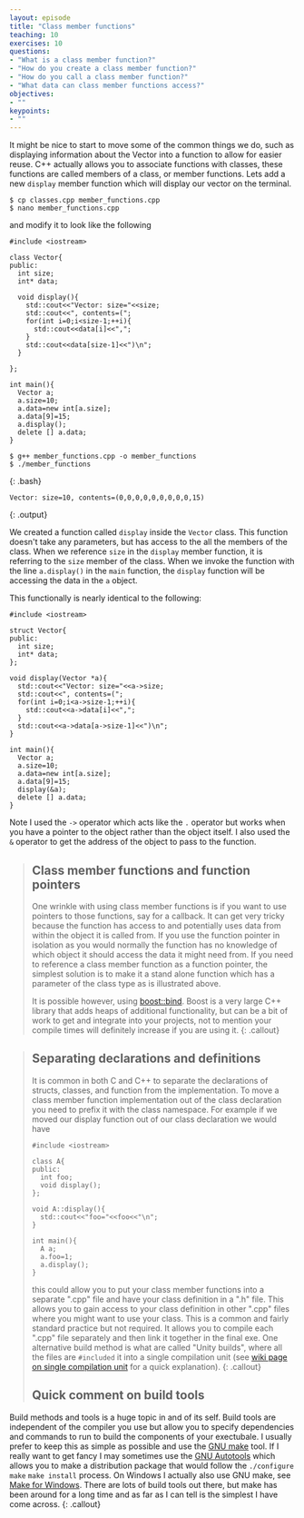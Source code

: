 ```yaml
---
layout: episode
title: "Class member functions"
teaching: 10
exercises: 10
questions:
- "What is a class member function?"
- "How do you create a class member function?"
- "How do you call a class member function?"
- "What data can class member functions access?"
objectives:
- ""
keypoints:
- ""
---
```


It might be nice to start to move some of the common things we do, such as displaying information about the Vector into a function to allow for easier reuse. C++ actually allows you to associate functions with classes, these functions are called members of a class, or member functions. Lets add a new `display` member function which will display our vector on the terminal.

~~~
$ cp classes.cpp member_functions.cpp
$ nano member_functions.cpp
~~~
and modify it to look like the following

~~~
#include <iostream>

class Vector{
public:
  int size;
  int* data;
  
  void display(){
    std::cout<<"Vector: size="<<size;
    std::cout<<", contents=(";
    for(int i=0;i<size-1;++i){
      std::cout<<data[i]<<",";
    }
    std::cout<<data[size-1]<<")\n";
  }
  
};

int main(){
  Vector a;
  a.size=10;
  a.data=new int[a.size];
  a.data[9]=15;
  a.display();
  delete [] a.data;
}
~~~

~~~
$ g++ member_functions.cpp -o member_functions
$ ./member_functions
~~~
{: .bash}
~~~
Vector: size=10, contents=(0,0,0,0,0,0,0,0,0,15)
~~~
{: .output}

We created a function called `display` inside the `Vector` class. This function doesn't take any parameters, but has access to the all the members of the class. When we reference `size` in the `display` member function, it is referring to the `size` member of the class. When we invoke the function with the line `a.display()` in the `main` function, the `display` function will be accessing the data in the `a` object.

This functionally is nearly identical to the following:

~~~
#include <iostream>

struct Vector{
public:
  int size;
  int* data;
};

void display(Vector *a){
  std::cout<<"Vector: size="<<a->size;
  std::cout<<", contents=(";
  for(int i=0;i<a->size-1;++i){
    std::cout<<a->data[i]<<",";
  }
  std::cout<<a->data[a->size-1]<<")\n";
}

int main(){
  Vector a;
  a.size=10;
  a.data=new int[a.size];
  a.data[9]=15;
  display(&a);
  delete [] a.data;
}
~~~
Note I used the `->` operator which acts like the `.` operator but works when you have a pointer to the object rather than the object itself. I also used the `&` operator to get the address of the object to pass to the function.


> ## Class member functions and function pointers
> One wrinkle with using class member functions is if you want to use pointers to those functions, say for a callback. It can get very tricky because the function has access to and potentially uses data from within the object it is called from. If you use the function pointer in isolation as you would normally the function has no knowledge of which object it should access the data it might need from. If you need to reference a class member function as a function pointer, the simplest solution is to make it a stand alone function which has a parameter of the class type as is illustrated above.
>
> It is possible however, using [boost::bind](https://www.boost.org/doc/libs/1_66_0/libs/bind/doc/html/bind.html). Boost is a very large C++ library that adds heaps of additional functionality, but can be a bit of work to get and integrate into your projects, not to mention your compile times will definitely increase if you are using it.
{: .callout}

> ## Separating declarations and definitions
> 
> It is common in both C and C++ to separate the declarations of structs, classes, and function from the implementation. To move a class member function implementation out of the class declaration you need to prefix it with the class namespace. For example if we moved our display function out of our class declaration we would have
> ~~~
> #include <iostream>
> 
> class A{
> public:
>   int foo;
>   void display();
> };
> 
> void A::display(){
>   std::cout<<"foo="<<foo<<"\n";
> }
> 
> int main(){
>   A a;
>   a.foo=1;
>   a.display();
> }
> ~~~
> 
> this could allow you to put your class member functions into a separate ".cpp" file and have your class definition in a ".h" file. This allows you to gain access to your class definition in other ".cpp" files where you might want to use your class. This is a common and fairly standard practice but not required. It allows you to compile each ".cpp" file separately and then link it together in the final exe. One alternative build method is what are called "Unity builds", where all the files are `#included` it into a single compilation unit (see [wiki page on single compilation unit](https://en.wikipedia.org/wiki/Single_Compilation_Unit) for a quick explanation).
{: .callout}
> ## Quick comment on build tools
Build methods and tools is a huge topic in and of its self. Build tools are independent of the compiler you use but allow you to specify dependencies and commands to run to build the components of your exectubale. I usually prefer to keep this as simple as possible and use the [GNU make](https://www.gnu.org/software/make/) tool. If I really want to get fancy I may sometimes use the [GNU Autotools](https://www.gnu.org/software/automake/manual/html_node/Autotools-Introduction.html) which allows you to make a distribution package that would follow the `./configure` `make` `make install` process. On Windows I actually also use GNU make, see [Make for Windows](http://gnuwin32.sourceforge.net/packages/make.htm). There are lots of build tools out there, but make has been around for a long time and as far as I can tell is the simplest I have come across.
{: .callout}
